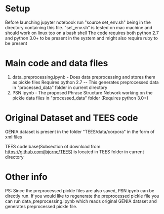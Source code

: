 Setup
=====
Before launching jupyter notebook run "source set_env.sh" being in the directory containing this file. "set_env.sh" is tested on mac machine and should work on linux too on a bash shell
The code requires both python 2.7 and python 3.0+ to be present in the system and might also require ruby to be present

Main code and data files
========================
1) data_preprocessing.ipynb - Does data preprocessing and stores them as pickle files Requires python 2.7
-- This generates preprocessed data in "processed_data" folder in current directory
2) PSN.ipynb - The proposed Phrase Structure Network working on the pickle data files in "processed_data" folder (Requires python 3.0+)

Original Dataset and TEES code
==============================
GENIA dataset is present in the folder "TEES/data/corpora" in the form of xml files

TEES code base(Subsection of download from https://github.com/jbjorne/TEES) is located in TEES folder in current directory

Other info
==========
PS: Since the preprocessed pickle files are also saved, PSN.ipynb can be directly run. If you would like to regenerate the preprocessed pickle file you can run data_preprocessing.ipynb which reads original GENIA dataset and generates preprocessed pickle file.
